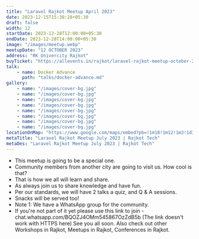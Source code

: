 ```yaml
---
title: "Laravel Rajkot Meetup April 2023"
date: 2023-12-15T15:30:28+05:30
draft: false
width: 12
startDate: 2023-12-28T12:00:00+05:30
endDate: 2023-12-28T14:00:00+05:30
image: "/images/meetup.webp"
meetupDate: "12 OCTOBER 2023"
address: "RK Univercity Rajkot"
buyTicket: "https://allevents.in/rajkot/laravel-rajkot-meetup-october-2023/80002722358523"
talk: 
    - name: Docker Advance
      path: "talks/docker-advance.md"
gallery:
    - name: "/images/cover-bg.jpg"
    - name: "/images/cover-bg.jpg"
    - name: "/images/cover-bg.jpg"
    - name: "/images/cover-bg.jpg"
    - name: "/images/cover-bg.jpg"
    - name: "/images/cover-bg.jpg"
    - name: "/images/cover-bg.jpg"
    - name: "/images/cover-bg.jpg"
locationOnMap: "https://www.google.com/maps/embed?pb=!1m18!1m12!1m3!1d3692.4238969546304!2d70.75028447511475!3d22.261926944285523!2m3!1f0!2f0!3f0!3m2!1i1024!2i768!4f13.1!3m3!1m2!1s0x3959cbaf9787c173%3A0x8f107a3a70a8ad61!2sRK%20University%20City%20Campus!5e0!3m2!1sen!2sin!4v1703145039679!5m2!1sen!2sin"  
metaTitle: "Laravel Rajkot Meetup July 2023 | Rajkot Tech"
metaDes: "Laravel Rajkot Meetup July 2023 | Rajkot Tech"
---
```


- This meetup is going to be a special one.
- Community members from another city are going to visit us. How cool
  is that? 
-  That is how we all will learn and share. 
- As always join us to share
  knowledge and have fun.
-  Per our standards, we will have 2
   talks a quiz, and Q & A sessions. 
- Snacks will be served too! 
- Note 1:
  We have a WhatsApp group for the community.
- If you're not part of it
  yet please use this link to join -
  chat.whatsapp.com/BQOZJ4OMm545867OzZdB5b (The link doesn't work with
  HTTPS here) See you all soon. Also check out other Workshops in
  Rajkot, Meetups in Rajkot, Conferences in Rajkot.

